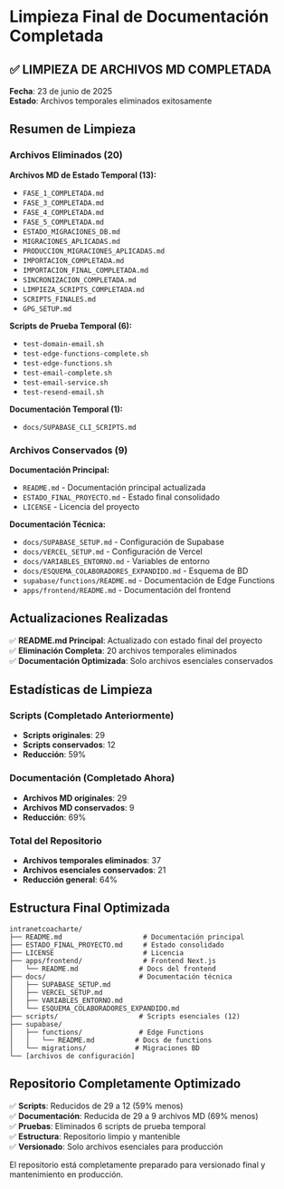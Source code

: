 # Limpieza Final de Documentación Completada

## ✅ LIMPIEZA DE ARCHIVOS MD COMPLETADA

**Fecha**: 23 de junio de 2025  
**Estado**: Archivos temporales eliminados exitosamente

## Resumen de Limpieza

### Archivos Eliminados (20)

**Archivos MD de Estado Temporal (13):**
- `FASE_1_COMPLETADA.md`
- `FASE_3_COMPLETADA.md` 
- `FASE_4_COMPLETADA.md`
- `FASE_5_COMPLETADA.md`
- `ESTADO_MIGRACIONES_DB.md`
- `MIGRACIONES_APLICADAS.md`
- `PRODUCCION_MIGRACIONES_APLICADAS.md`
- `IMPORTACION_COMPLETADA.md`
- `IMPORTACION_FINAL_COMPLETADA.md`
- `SINCRONIZACION_COMPLETADA.md`
- `LIMPIEZA_SCRIPTS_COMPLETADA.md`
- `SCRIPTS_FINALES.md`
- `GPG_SETUP.md`

**Scripts de Prueba Temporal (6):**
- `test-domain-email.sh`
- `test-edge-functions-complete.sh`
- `test-edge-functions.sh`
- `test-email-complete.sh`
- `test-email-service.sh`
- `test-resend-email.sh`

**Documentación Temporal (1):**
- `docs/SUPABASE_CLI_SCRIPTS.md`

### Archivos Conservados (9)

**Documentación Principal:**
- `README.md` - Documentación principal actualizada
- `ESTADO_FINAL_PROYECTO.md` - Estado final consolidado
- `LICENSE` - Licencia del proyecto

**Documentación Técnica:**
- `docs/SUPABASE_SETUP.md` - Configuración de Supabase
- `docs/VERCEL_SETUP.md` - Configuración de Vercel
- `docs/VARIABLES_ENTORNO.md` - Variables de entorno
- `docs/ESQUEMA_COLABORADORES_EXPANDIDO.md` - Esquema de BD
- `supabase/functions/README.md` - Documentación de Edge Functions
- `apps/frontend/README.md` - Documentación del frontend

## Actualizaciones Realizadas

✅ **README.md Principal**: Actualizado con estado final del proyecto  
✅ **Eliminación Completa**: 20 archivos temporales eliminados  
✅ **Documentación Optimizada**: Solo archivos esenciales conservados  

## Estadísticas de Limpieza

### Scripts (Completado Anteriormente)
- **Scripts originales**: 29
- **Scripts conservados**: 12
- **Reducción**: 59%

### Documentación (Completado Ahora)
- **Archivos MD originales**: 29
- **Archivos MD conservados**: 9
- **Reducción**: 69%

### Total del Repositorio
- **Archivos temporales eliminados**: 37
- **Archivos esenciales conservados**: 21
- **Reducción general**: 64%

## Estructura Final Optimizada

```
intranetcoacharte/
├── README.md                    # Documentación principal
├── ESTADO_FINAL_PROYECTO.md     # Estado consolidado
├── LICENSE                      # Licencia
├── apps/frontend/               # Frontend Next.js
│   └── README.md               # Docs del frontend
├── docs/                       # Documentación técnica
│   ├── SUPABASE_SETUP.md
│   ├── VERCEL_SETUP.md
│   ├── VARIABLES_ENTORNO.md
│   └── ESQUEMA_COLABORADORES_EXPANDIDO.md
├── scripts/                    # Scripts esenciales (12)
├── supabase/
│   ├── functions/              # Edge Functions
│   │   └── README.md          # Docs de functions
│   └── migrations/            # Migraciones BD
└── [archivos de configuración]
```

## Repositorio Completamente Optimizado

✅ **Scripts**: Reducidos de 29 a 12 (59% menos)  
✅ **Documentación**: Reducida de 29 a 9 archivos MD (69% menos)  
✅ **Pruebas**: Eliminados 6 scripts de prueba temporal  
✅ **Estructura**: Repositorio limpio y mantenible  
✅ **Versionado**: Solo archivos esenciales para producción  

El repositorio está completamente preparado para versionado final y mantenimiento en producción.
